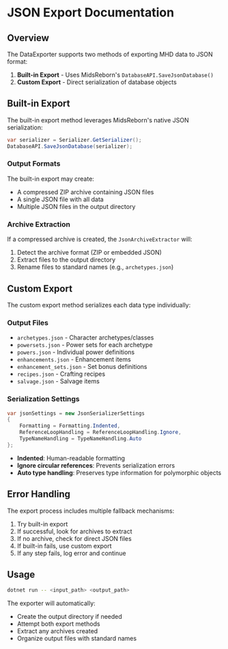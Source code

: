 # JSON Export Documentation

## Overview

The DataExporter supports two methods of exporting MHD data to JSON format:

1. **Built-in Export** - Uses MidsReborn's `DatabaseAPI.SaveJsonDatabase()`
2. **Custom Export** - Direct serialization of database objects

## Built-in Export

The built-in export method leverages MidsReborn's native JSON serialization:

```csharp
var serializer = Serializer.GetSerializer();
DatabaseAPI.SaveJsonDatabase(serializer);
```

### Output Formats

The built-in export may create:
- A compressed ZIP archive containing JSON files
- A single JSON file with all data
- Multiple JSON files in the output directory

### Archive Extraction

If a compressed archive is created, the `JsonArchiveExtractor` will:
1. Detect the archive format (ZIP or embedded JSON)
2. Extract files to the output directory
3. Rename files to standard names (e.g., `archetypes.json`)

## Custom Export

The custom export method serializes each data type individually:

### Output Files

- `archetypes.json` - Character archetypes/classes
- `powersets.json` - Power sets for each archetype
- `powers.json` - Individual power definitions
- `enhancements.json` - Enhancement items
- `enhancement_sets.json` - Set bonus definitions
- `recipes.json` - Crafting recipes
- `salvage.json` - Salvage items

### Serialization Settings

```csharp
var jsonSettings = new JsonSerializerSettings
{
    Formatting = Formatting.Indented,
    ReferenceLoopHandling = ReferenceLoopHandling.Ignore,
    TypeNameHandling = TypeNameHandling.Auto
};
```

- **Indented**: Human-readable formatting
- **Ignore circular references**: Prevents serialization errors
- **Auto type handling**: Preserves type information for polymorphic objects

## Error Handling

The export process includes multiple fallback mechanisms:

1. Try built-in export
2. If successful, look for archives to extract
3. If no archive, check for direct JSON files
4. If built-in fails, use custom export
5. If any step fails, log error and continue

## Usage

```bash
dotnet run -- <input_path> <output_path>
```

The exporter will automatically:
- Create the output directory if needed
- Attempt both export methods
- Extract any archives created
- Organize output files with standard names